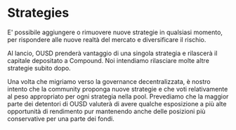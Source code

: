 # Strategies

E' possibile aggiungere o rimuovere nuove strategie in qualsiasi momento, per rispondere alle nuove realtà del mercato e diversificare il rischio.

Al lancio, OUSD prenderà vantaggio di una singola strategia e rilascerà il capitale depositato a Compound. Noi intendiamo rilasciare molte altre strategie subito dopo.

Una volta che migriamo verso la governance decentralizzata, è nostro intento che la community proponga nuove strategie e che voti relativamente al peso appropriato per ogni strategia nella pool. Prevediamo che la maggior parte dei detentori di OUSD valuterà di avere qualche esposizione a più alte opportunità di rendimento pur mantenendo anche delle posizioni più conservative per una parte dei fondi.







